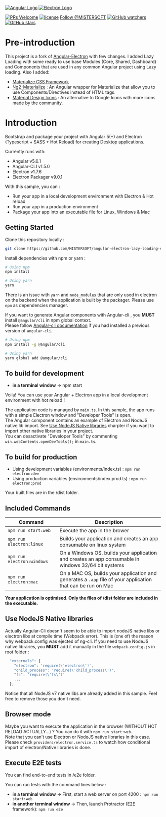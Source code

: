 <script async defer src="https://buttons.github.io/buttons.js"></script>

[![Angular Logo](./logo-angular.jpg)](https://angular.io/) [![Electron Logo](./logo-electron.jpg)](https://electron.atom.io/)


[![PRs Welcome](https://img.shields.io/badge/PRs-welcome-brightgreen.svg?style=flat-square)](http://makeapullrequest.com)
[![license](https://img.shields.io/github/license/mashape/apistatus.svg?style=flat-square)](LICENSE.md)
<a class="github-button" href="https://github.com/MISTERSOFT" data-size="large" data-show-count="true" aria-label="Follow @MISTERSOFT on GitHub">Follow @MISTERSOFT</a>
[![GitHub watchers](https://img.shields.io/github/watchers/badges/shields.svg?style=social&label=Watch&style=plastic)](https://github.com/MISTERSOFT/angular-electron-lazy-loading-scaffold)
[![GitHub stars](https://img.shields.io/github/stars/badges/shields.svg?style=social&label=Stars&style=plastic)](https://github.com/MISTERSOFT/angular-electron-lazy-loading-scaffold)

# Pre-introduction

This project is a fork of [Angular-Electron](https://github.com/maximegris/angular-electron) with few changes. I added Lazy Loading with some ready to use base Modules (Core, Shared, Dashboard) and Components that are used in any common Angular project using Lazy loading. Also I added:
* [Materialize CSS Framework](http://materializecss.com/)
* [Ng2-Materialize](https://www.npmjs.com/package/ng2-materialize) : An Angular wrapper for Materialize that allow you to use Components/Directives instead of HTML tags.
* [Material Design Icons](https://materialdesignicons.com/) : An alternative to Google Icons with more icons made by the community.

# Introduction

Bootstrap and package your project with Angular 5(+) and Electron (Typescript + SASS + Hot Reload) for creating Desktop applications.

Currently runs with:

- Angular v5.0.1
- Angular-CLI v1.5.0
- Electron v1.7.6
- Electron Packager v9.0.1

With this sample, you can :

- Run your app in a local development environment with Electron & Hot reload
- Run your app in a production environment
- Package your app into an executable file for Linux, Windows & Mac

## Getting Started

Clone this repository locally :

``` bash
git clone https://github.com/MISTERSOFT/angular-electron-lazy-loading-scaffold.git
```

Install dependencies with npm or yarn :

``` bash
# Using npm
npm install

# Using yarn
yarn
```

There is an issue with `yarn` and `node_modules` that are only used in electron on the backend when the application is built by the packager. Please use `npm` as dependencies manager.

If you want to generate Angular components with Angular-cli , you **MUST** install `@angular/cli` in npm global context.  
Please follow [Angular-cli documentation](https://github.com/angular/angular-cli) if you had installed a previous version of `angular-cli`.

``` bash
# Using npm
npm install -g @angular/cli

# Using yarn
yarn global add @angular/cli
```

## To build for development

- **in a terminal window** -> npm start  

Voila! You can use your Angular + Electron app in a local development environment with hot reload !

The application code is managed by `main.ts`. In this sample, the app runs with a simple Electron window and "Developer Tools" is open.  
The Angular component contains an example of Electron and NodeJS native lib import. See [Use NodeJS Native libraries](#use-nodejs-native-libraries) charpter if you want to import other native libraries in your project.  
You can desactivate "Developer Tools" by commenting `win.webContents.openDevTools();` in `main.ts`.

## To build for production

- Using development variables (environments/index.ts) :  `npm run electron:dev`
- Using production variables (environments/index.prod.ts) :  `npm run electron:prod`

Your built files are in the /dist folder.

## Included Commands

|Command|Description|
|--|--|
|`npm run start:web`| Execute the app in the brower |
|`npm run electron:linux`| Builds your application and creates an app consumable on linux system |
|`npm run electron:windows`| On a Windows OS, builds your application and creates an app consumable in windows 32/64 bit systems |
|`npm run electron:mac`|  On a MAC OS, builds your application and generates a `.app` file of your application that can be run on Mac |

**Your application is optimised. Only the files of /dist folder are included in the executable.**

## Use NodeJS Native libraries

Actually Angular-Cli doesn't seem to be able to import nodeJS native libs or electron libs at compile time (Webpack error). This is (one of) the reason why webpack.config was ejected of ng-cli.
If you need to use NodeJS native libraries, you **MUST** add it manually in the file `webpack.config.js` in root folder :

```javascript
  "externals": {
    "electron": 'require(\'electron\')',
    "child_process": 'require(\'child_process\')',
    "fs": 'require(\'fs\')'
    ...
  },
```

Notice that all NodeJS v7 native libs are already added in this sample. Feel free to remove those you don't need.

## Browser mode

Maybe you want to execute the application in the browser (WITHOUT HOT RELOAD ACTUALLY...) ? You can do it with `npm run start:web`.  
Note that you can't use Electron or NodeJS native libraries in this case. Please check `providers/electron.service.ts` to watch how conditional import of electron/Native libraries is done.

## Execute E2E tests

You can find end-to-end tests in /e2e folder.

You can run tests with the command lines below : 
- **in a terminal window** -> First, start a web server on port 4200 : `npm run start:web`  
- **in another terminal window** -> Then, launch Protractor (E2E framework): `npm run e2e`
